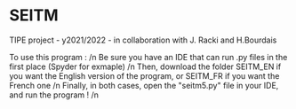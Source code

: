 # SEITM
TIPE project - y2021/2022 - in collaboration with J. Racki and H.Bourdais









To use this program : /n
Be sure you have an IDE that can run .py files in the first place (Spyder for exmaple) /n
Then, download the folder SEITM_EN if you want the English version of the program, or SEITM_FR if you want the French one /n
Finally, in both cases, open the "seitm5.py" file in your IDE, and run the program ! /n
